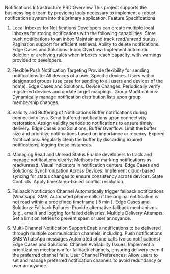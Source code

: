 Notifications Infrastructure PRD
Overview
This project supports the business logic team by providing tools necessary to implement a robust notifications system into the primary application.
Feature Specifications
1. Local Inboxes for Notifications
Developers can create multiple local inboxes for storing notifications with the following capabilities:
Store push notifications to an inbox
Maintain and track read/unread status.
Pagination support for efficient retrieval.
Ability to delete notifications.
Edge Cases and Solutions:
Inbox Overflow: Implement automatic deletion or archiving rules when inboxes reach capacity, with warnings provided to developers.
2. Flexible Push Notification Targeting
Provide flexibility for sending notifications to:
All devices of a user.
Specific devices.
Users within designated groups (use case for sending to all users and devices of the home).
Edge Cases and Solutions:
Device Changes: Periodically verify registered devices and update target mappings.
Group Modifications: Dynamically manage notification distribution lists upon group membership changes.


3. Validity and Buffering of Notifications
Buffer notifications during connectivity loss.
Send buffered notifications upon connectivity restoration.
Assign validity periods to notifications to ensure timely delivery.
Edge Cases and Solutions:
Buffer Overflow: Limit the buffer size and prioritize notifications based on importance or recency.
Expired Notifications: Regularly clean the buffer by discarding expired notifications, logging these instances.
4. Managing Read and Unread Status
Enable developers to track and manage notifications clearly:
Methods for marking notifications as read/unread.
Visual indicators in notification centers.
Edge Cases and Solutions:
Synchronization Across Devices: Implement cloud-based syncing for status changes to ensure consistency across devices.
State Conflicts: Apply timestamp-based conflict resolution.
5. Fallback Notification Channel
Automatically trigger fallback notifications (Whatsapp, SMS, Automated phone calls) if the original notification is not read within a predefined timeframe ( 5 min ).
Edge Cases and Solutions:
Fallback Failures: Provide alternative fallback mechanisms (e.g., email) and logging for failed deliveries.
Multiple Delivery Attempts: Set a limit on retries to prevent spam or user annoyance.
6. Multi-Channel Notification Support
Enable notifications to be delivered through multiple communication channels, including:
Push notifications
SMS
WhatsApp messages
Automated phone calls (voice notifications)
Edge Cases and Solutions:
Channel Availability Issues:
 Implement a prioritization mechanism for fallback channels, ensuring delivery even if the preferred channel fails.
User Channel Preferences:
 Allow users to set and manage preferred notification channels to avoid redundancy or user annoyance.
